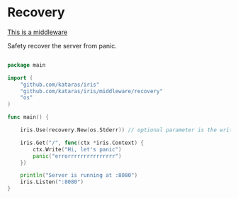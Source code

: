 # Recovery

[This is a middleware](https://github.com/kataras/iris/tree/development/middleware/recovery)


Safety recover the server from panic.

```go

package main

import (
    "github.com/kataras/iris"
    "github.com/kataras/iris/middleware/recovery"
    "os"
)

func main() {

    iris.Use(recovery.New(os.Stderr)) // optional parameter is the writer which the stack of the panic will be printed

    iris.Get("/", func(ctx *iris.Context) {
        ctx.Write("Hi, let's panic")
        panic("errorrrrrrrrrrrrrrr")
    })

    println("Server is running at :8080")
    iris.Listen(":8080")
}

```